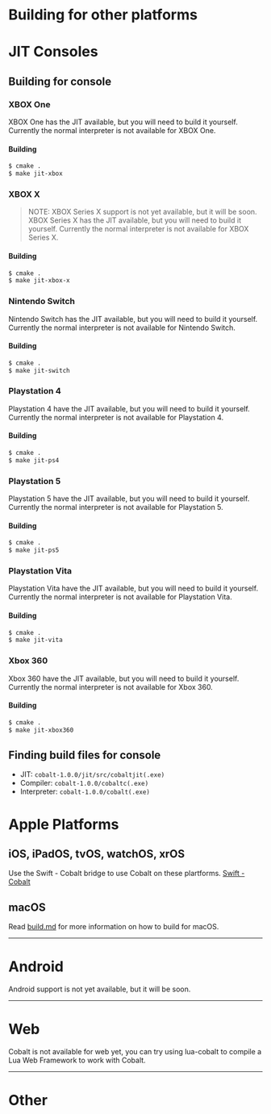 # Building for other platforms
# JIT Consoles
## Building for console
### XBOX One
XBOX One has the JIT available, but you will need to build it yourself. Currently the normal
interpreter is not available for XBOX One. 
#### Building
```bash
$ cmake .
$ make jit-xbox
```

### XBOX X
> NOTE: XBOX Series X support is not yet available, but it will be soon.
XBOX Series X has the JIT available, but you will need to build it yourself. Currently the normal
interpreter is not available for XBOX Series X. 
#### Building
```bash
$ cmake .
$ make jit-xbox-x
```

### Nintendo Switch
Nintendo Switch has the JIT available, but you will need to build it yourself. Currently the normal
interpreter is not available for Nintendo Switch.
#### Building
```bash
$ cmake .
$ make jit-switch
```

### Playstation 4
Playstation 4 have the JIT available, but you will need to build it yourself. Currently the normal
interpreter is not available for Playstation 4.
#### Building
```bash
$ cmake .
$ make jit-ps4
```

### Playstation 5
Playstation 5 have the JIT available, but you will need to build it yourself. Currently the normal
interpreter is not available for Playstation 5.
#### Building
```bash
$ cmake .
$ make jit-ps5
```

### Playstation Vita
Playstation Vita have the JIT available, but you will need to build it yourself. Currently the normal
interpreter is not available for Playstation Vita.
#### Building
```bash
$ cmake .
$ make jit-vita
```

### Xbox 360
Xbox 360 have the JIT available, but you will need to build it yourself. Currently the normal
interpreter is not available for Xbox 360.
#### Building
```bash
$ cmake .
$ make jit-xbox360
```
## Finding build files for console
- JIT: `cobalt-1.0.0/jit/src/cobaltjit(.exe)`
- Compiler: `cobalt-1.0.0/cobaltc(.exe)`
- Interpreter: `cobalt-1.0.0/cobalt(.exe)`
# Apple Platforms
## iOS, iPadOS, tvOS, watchOS, xrOS
Use the Swift - Cobalt bridge to use Cobalt on these plartforms. [Swift - Cobalt](https://github.com/cobalt-lang/swift-cobalt)
## macOS
Read [build.md](build.md) for more information on how to build for macOS.
***
# Android
Android support is not yet available, but it will be soon.
***
# Web
Cobalt is not available for web yet, you can try using
lua-cobalt to compile a Lua Web Framework to work with Cobalt.
***
# Other